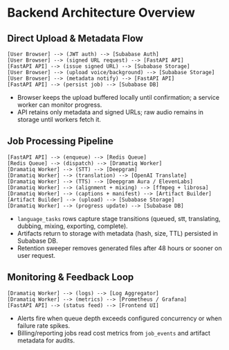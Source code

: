 # Backend Architecture Overview

## Direct Upload & Metadata Flow
```
[User Browser] --> (JWT auth) --> [Subabase Auth]
[User Browser] --> (signed URL request) --> [FastAPI API]
[FastAPI API] --> (issue signed URL) --> [Subabase Storage]
[User Browser] --> (upload voice/background) --> [Subabase Storage]
[User Browser] --> (metadata notify) --> [FastAPI API]
[FastAPI API] --> (persist job) --> [Subabase DB]
```
- Browser keeps the upload buffered locally until confirmation; a service worker can monitor progress.
- API retains only metadata and signed URLs; raw audio remains in storage until workers fetch it.

## Job Processing Pipeline
```
[FastAPI API] --> (enqueue) --> [Redis Queue]
[Redis Queue] --> (dispatch) --> [Dramatiq Worker]
[Dramatiq Worker] --> (STT) --> [Deepgram]
[Dramatiq Worker] --> (translation) --> [OpenAI Translate]
[Dramatiq Worker] --> (TTS) --> [Deepgram Aura / ElevenLabs]
[Dramatiq Worker] --> (alignment + mixing) --> [ffmpeg + librosa]
[Dramatiq Worker] --> (captions + manifest) --> [Artifact Builder]
[Artifact Builder] --> (upload) --> [Subabase Storage]
[Dramatiq Worker] --> (progress update) --> [Subabase DB]
```
- `language_tasks` rows capture stage transitions (queued, stt, translating, dubbing, mixing, exporting, complete).
- Artifacts return to storage with metadata (hash, size, TTL) persisted in Subabase DB.
- Retention sweeper removes generated files after 48 hours or sooner on user request.

## Monitoring & Feedback Loop
```
[Dramatiq Worker] --> (logs) --> [Log Aggregator]
[Dramatiq Worker] --> (metrics) --> [Prometheus / Grafana]
[FastAPI API] --> (status feed) --> [Frontend UI]
```
- Alerts fire when queue depth exceeds configured concurrency or when failure rate spikes.
- Billing/reporting jobs read cost metrics from `job_events` and artifact metadata for audits.
